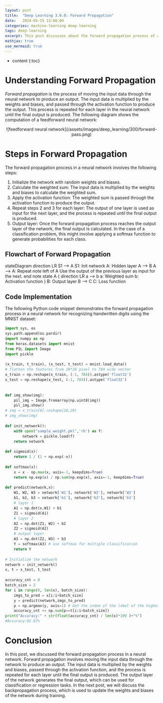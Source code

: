 ```yaml
---
layout: post
title:  "Deep Learning 3.0.0: Forward Propagation"
date:   2024-05-15 13:00:00
categories: machine-learning deep-learning
tags: deep-learning
excerpt: This post discusses about the forward propagation process of a neural network. Python code implementation is also provided.
mathjax: true
use_mermaid: true
---
```


* content
{:toc}


# Understanding Forward Propagation
_Forward propagation_ is the process of moving the input data through the neural network to produce an output. 
The input data is multiplied by the weights and biases, and passed through the activation function to produce the output. This process is repeated for each layer in the neural network until the final output is produced.
The following diagram shows the computation of a feedforward neural network:   

<p align="center">![feedforward neural network](/assets/images/deep_learning/300/forward-pass.png)</p>

# Steps in Forward Propagation
The forward propagation process in a neural network involves the following steps:
1. Initialize the network with random weights and biases.
2. Calculate the weighted sum: The input data is multiplied by the weights and biases to calculate the weighted sum.
3. Apply the activation function: The weighted sum is passed through the activation function to produce the output.
4. Repeat steps 2 and 3 for each layer: The output of one layer is used as input for the next layer, and the process is repeated until the final output is produced.
5. Output layer: Once the forward propagation process reaches the output layer of the network, the final output is calculated. 
In the case of a classification problem, this might involve applying a softmax function to generate probabilities for each class.

## Flowchart of Forward Propagation
<div class="mermaid"> 
stateDiagram
    direction LR
    S1 --> A
    S1: Init network
    A: Hidden layer
    A --> B
    A --> A: Repeat
    note left of A
            Use the output of the previous layer as input for the next.
    end note
    state A {
      direction LR
      a --> b
      a: Weighted sum
      b: Activation function
    }
    B: Output layer
    B --> C
    C: Loss function

</div>

## Code Implementation
The following Python code snippet demonstrates the forward propagation process in a neural network for recognizing handwritten digits using the MNIST dataset:


```python
import sys, os
sys.path.append(os.pardir)
import numpy as np
from keras.datasets import mnist
from PIL import Image
import pickle

(x_train, t_train), (x_test, t_test) = mnist.load_data()
# flatten the features from 28*28 pixel to 784 wide vector
x_train = np.reshape(x_train, (-1, 784)).astype('float32')
x_test = np.reshape(x_test, (-1, 784)).astype('float32')


def img_show(img):
    pil_img = Image.fromarray(np.uint8(img))
    pil_img.show()
# img = x_train[0].reshape(28,28)
# img_show(img)

def init_network():
    with open("sample_weight.pkl",'rb') as f:
        network = pickle.load(f)
    return network

def sigmoid(x):
    return 1 / (1 + np.exp(-x))   

def softmax(x):
    x = x - np.max(x, axis=-1, keepdims=True)  
    return np.exp(x) / np.sum(np.exp(x), axis=-1, keepdims=True)

def predict(network,x):
    W1, W2, W3 = network['W1'], network['W2'], network['W3']
    b1, b2, b3 = network['b1'], network['b2'], network['b3']
    # layer 1
    A1 = np.dot(x,W1) + b1
    Z1 = sigmoid(A1)
    # layer 2
    A2 = np.dot(Z1, W2) + b2
    Z2 = sigmoid(A2)
    # output layer
    A3 = np.dot(Z2, W3) + b3
    Y = softmax(A3) # use softmax for multiple classification
    return Y

# Initialize the network
network = init_network()
x, t = x_test, t_test

accuracy_cnt = 0
batch_size = 2
for i in range(0, len(x), batch_size):
    imgs_to_pred = x[i:i+batch_size]
    y = predict(network,imgs_to_pred)
    p = np.argmax(y, axis=1) # Get the index of the label of the highest probability
    accuracy_cnt += np.sum(p==t[i:i+batch_size])
print("Accuracy:" + str(float(accuracy_cnt) / len(x)*100 )+"%")
#Accuracy:92.07%
```

# Conclusion
In this post, we discussed the forward propagation process in a neural network. 
Forward propagation involves moving the input data through the network to produce an output. 
The input data is multiplied by the weights and biases, passed through the activation function, 
and the process is repeated for each layer until the final output is produced. 
The output layer of the network generates the final output, which can be used for classification or regression tasks. 
In the next post, we will discuss the backpropagation process, which is used to update the weights and biases of the network during training.

